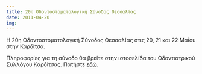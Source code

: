 ```yaml
---
title: 20η Οδοντοστοματολογική Σύνοδος Θεσσαλίας
date: 2011-04-20
img: 
---
```

Η 20η Οδοντοστοματολογική Σύνοδος Θεσσαλίας στις 20, 21 και 22 Μαΐου στην Καρδίτσα.

Πληροφορίες για τη σύνοδο θα βρείτε στην ιστοσελίδα του Οδοντιατρικού Συλλόγου Καρδίτσας. Πατήστε [εδώ](http://www.oskarditsas.gr/20thDentalThessalia.htm).